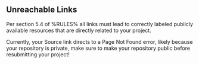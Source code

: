 ## Unreachable Links

Per section 5.4 of %RULES% all links must lead to correctly labeled publicly available resources that are directly related to your project.

Currently, your Source link directs to a Page Not Found error, likely because your repository is private, make sure to make your repository public before resubmitting your project!
